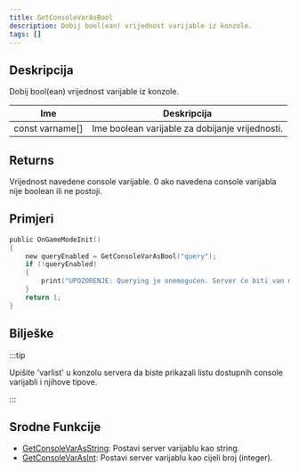 ```yaml
---
title: GetConsoleVarAsBool
description: Dobij bool(ean) vrijednost varijable iz konzole.
tags: []
---
```


## Deskripcija

Dobij bool(ean) vrijednost varijable iz konzole.

| Ime             | Deskripcija                                           |
| --------------- | ----------------------------------------------------- |
| const varname[] | Ime boolean varijable za dobijanje vrijednosti.       |

## Returns

Vrijednost navedene console varijable. 0 ako navedena console varijabla nije boolean ili ne postoji.

## Primjeri

```c
public OnGameModeInit()
{
    new queryEnabled = GetConsoleVarAsBool("query");
    if (!queryEnabled)
    {
        print("UPOZORENJE: Querying je onemogućen. Server će biti van mreže (offline) u pretraživaču servera.");
    }
    return 1;
}
```

## Bilješke

:::tip

Upišite 'varlist' u konzolu servera da biste prikazali listu dostupnih console varijabli i njihove tipove.

:::

## Srodne Funkcije

- [GetConsoleVarAsString](GetConsoleVarAsString): Postavi server varijablu kao string.
- [GetConsoleVarAsInt](GetConsoleVarAsInt): Postavi server varijablu kao cijeli broj (integer).

